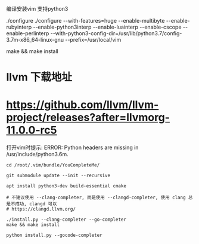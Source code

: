 编译安装vim 支持python3

./configure ./configure --with-features=huge --enable-multibyte --enable-rubyinterp  --enable-python3interp --enable-luainterp --enable-cscope  --enable-perlinterp  --with-python3-config-dir=/usr/lib/python3.7/config-3.7m-x86_64-linux-gnu --prefix=/usr/local/vim

make && make install

# llvm 下载地址
# https://github.com/llvm/llvm-project/releases?after=llvmorg-11.0.0-rc5


打开vim时提示: ERROR: Python headers are missing in /usr/include/python3.6m.

```
cd /root/.vim/bundle/YouCompleteMe/

git submodule update --init --recursive

apt install python3-dev build-essential cmake

# 不建议使用 --clang-completer, 而是使用 --clangd-completer, 使用 clang 总是不成功, clangd 可以
# https://clangd.llvm.org/

./install.py --clang-completer --go-completer
make && make install

python install.py --gocode-completer

```



